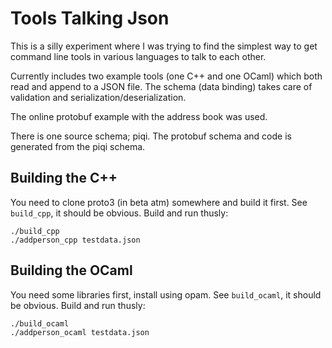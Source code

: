 # Tools Talking Json

This is a silly experiment where I was trying to find the simplest way
to get command line tools in various languages to talk to each other.

Currently includes two example tools (one C++ and one OCaml) which both
read and append to a JSON file. The schema (data binding) takes care of
validation and serialization/deserialization.

The online protobuf example with the address book was used.

There is one source schema; piqi. The protobuf schema and code is generated
from the piqi schema.

## Building the C++

You need to clone proto3 (in beta atm) somewhere and build it first.
See `build_cpp`, it should be obvious. Build and run thusly:

```
./build_cpp
./addperson_cpp testdata.json
```

## Building the OCaml

You need some libraries first, install using opam.
See `build_ocaml`, it should be obvious. Build and run thusly:

```
./build_ocaml
./addperson_ocaml testdata.json
```